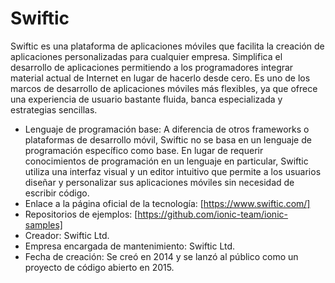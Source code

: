# Swiftic
Swiftic es una plataforma de aplicaciones móviles que facilita la creación de aplicaciones personalizadas para cualquier empresa. Simplifica el desarrollo de aplicaciones permitiendo a los programadores integrar material actual de Internet en lugar de hacerlo desde cero. Es uno de los marcos de desarrollo de aplicaciones móviles más flexibles, ya que ofrece una experiencia de usuario bastante fluida, banca especializada y estrategias sencillas.

- Lenguaje de programación base:  A diferencia de otros frameworks o plataformas de desarrollo móvil, Swiftic no se basa en un lenguaje de programación específico como base.
En lugar de requerir conocimientos de programación en un lenguaje en particular, Swiftic utiliza una interfaz visual y un editor intuitivo que permite a los usuarios diseñar y personalizar sus aplicaciones móviles sin necesidad de escribir código.
- Enlace a la página oficial de la tecnología: [https://www.swiftic.com/]
- Repositorios de ejemplos: [https://github.com/ionic-team/ionic-samples]
- Creador: Swiftic Ltd.
- Empresa encargada de mantenimiento: Swiftic Ltd.
- Fecha de creación: Se creó en 2014 y se lanzó al público como un proyecto de código abierto en 2015.
